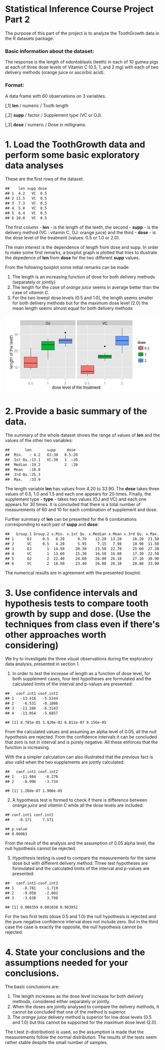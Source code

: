 # Statistical Inference Course Project Part 2

The purpose of this part of the project is to analyze the ToothGrowth data in the R datasets package.

### Basic information about the dataset:

The response is the length of odontoblasts (teeth) in each of 10 guinea pigs at each of three dose levels of Vitamin C (0.5, 1, and 2 mg) with each of two delivery methods (orange juice or ascorbic acid).

### Format:

A data frame with 60 observations on 3 variables.

[,1]  **len** / numeric / Tooth length

[,2]	 **supp** / factor / Supplement type (VC or OJ).

[,3]	 **dose** / numeric / Dose in milligrams.



# 1. Load the ToothGrowth data and perform some basic exploratory data analyses 

These are the first rows of the dataset:


```
##    len supp dose
## 1  4.2   VC  0.5
## 2 11.5   VC  0.5
## 3  7.3   VC  0.5
## 4  5.8   VC  0.5
## 5  6.4   VC  0.5
## 6 10.0   VC  0.5
```

The first column - **len** - is the length of the teeth, the second - **supp** - is the delivery method (VC : vitamin C, OJ: orange juice) and the third - **dose** - is the dose level of the treatment (values: 0.5 or  1.0 or 2.0).  

The main interest is the dependence of length from dose and supp. In order to make some first remarks, a boxplot graph is plotted that tries to illustrate the depedence of **len** from **dose** for the two different **supp** values.

From the following boxplot some initial remarks can be made:

1. The length is an increasing function of dose for both delivery methods (separately or jointly)
2. The length for the case of *orange juice* seems in average better than the case of *vitamin C*.
3. For the two lowest dose levels (0.5 and 1.0), the length seems smaller for both delivery methods but for the maximum dose level (2.0) the mean length seems almost equal for both delivery methods

![plot of chunk eda](./statistical_inference2_files/figure-html/eda.png) 

# 2. Provide a basic summary of the data.

The summary of the whole dataset shows the range of values of **len** and the values of the other two variables:


```
##       len       supp     dose   
##  Min.   : 4.2   OJ:30   0.5:20  
##  1st Qu.:13.1   VC:30   1  :20  
##  Median :19.2           2  :20  
##  Mean   :18.8                   
##  3rd Qu.:25.3                   
##  Max.   :33.9
```

The length variable **len** has values from 4.20 to 33.90. The **dose** takes three values of 0.5, 1.0 and 1.5 and each one appears for 20 times. Finally, the supplement type - **type** - takes two values (OJ and VC) and each one appears for 30 times. It is concluded that there is a total number of measurements of 60 and 10 for each combination of supplement and dose.

Further summary of **len** can be presented for the 6 combinations corresponding to each pair of **supp** and **dose**:

```
##   Group.1 Group.2 x.Min. x.1st Qu. x.Median x.Mean x.3rd Qu. x.Max.
## 1      OJ     0.5   8.20      9.70    12.20  13.20     16.20  21.50
## 2      VC     0.5   4.20      5.95     7.15   7.98     10.90  11.50
## 3      OJ       1  14.50     20.30    23.50  22.70     25.60  27.30
## 4      VC       1  13.60     15.30    16.50  16.80     17.30  22.50
## 5      OJ       2  22.40     24.60    26.00  26.10     27.10  30.90
## 6      VC       2  18.50     23.40    26.00  26.10     28.80  33.90
```

The numerical results are in agreement with the presented boxplot. 

# 3. Use confidence intervals and hypothesis tests to compare tooth growth by supp and dose. (Use the techniques from class even if there's other approaches worth considering)

We try to investigate the three visual observations during the exploratory data analysis, presented in section 1.

1. In order to test the increase of length as a function of dose level, for both supplement cases, four test hypotheses are formulated and the calculated limits of the interval and p-values are presented:


```
##   conf.int1 conf.int2
## 1   -13.416   -5.5244
## 2    -6.531   -0.1886
## 3   -11.266   -6.3143
## 4   -13.054   -5.6857
```

```
## [1] 8.785e-05 3.920e-02 6.811e-07 9.156e-05
```

From the calculated values and assuming an alpha level of 0.05, all the null hypothesis are rejected. From the confidence intervals it can be concluded that zero is not in interval and is purely negative. All these enforces that the function is increasing.

With the a simpler calculation can also illustrated that the previous fact is also valid when the two supplements are jointly calculated:


```
##   conf.int1 conf.int2
## 1   -11.984    -6.276
## 2    -8.996    -3.734
```

```
## [1] 1.268e-07 1.906e-05
```

2. A hypothesis test is formed to check if there is difference between *orange juice* and *vitamin C* while all the dose levels are included:


```
## conf.int1 conf.int2 
##    -0.171     7.571
```

```
## p.value 
## 0.06063
```

From the result of the analysis and the assumption of 0.05 alpha level, the null hypothesis cannot be rejected.

3. Hypothesis testing is used to compare the measurements for the same dose but with different delivery method. Three test hypotheses are formulated and the calculated limits of the interval and p-values are presented:


```
##   conf.int1 conf.int2
## 1    -8.781    -1.719
## 2    -9.058    -2.802
## 3    -3.638     3.798
```

```
## [1] 0.006359 0.001038 0.963852
```

For the two first tests (dose 0.5 and 1.0) the null hypothesis is rejected and the pure negative confidence interval does not include zero. But in the third case the case is exactly the opposite, the null hypothesis cannot be rejected. 

# 4. State your conclusions and the assumptions needed for your conclusions. 

The basic conclusions are:

1. The length increases as the dose level increase for both delivery methods, considered either separately or jointly.
2. When the doses are jointly analysed to compare the delivery methods, it cannot be concluded that one of the method is superior.
3. The *orange juice* delivery method is superior for low dose levels (0.5 and 1.0) but this cannot be supported for the maximum dose level (2.0).

The t.test (t-distribution) is used, so the assumption is made that the measurements follow the normal distribution. The results of the tests seem rather stable despite the small number of samples.
